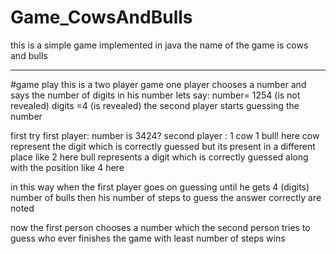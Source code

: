 # Game_CowsAndBulls
this is a simple game implemented in java
the name of the game is cows and bulls

----
#game play
this is a two player game 
one player chooses a number and says the number of digits in his number
lets say:
number= 1254 (is not revealed)
digits =4 (is revealed)
the second player starts guessing the number 

first try
first player: number is 3424?
second player : 1 cow 1 bull!
here cow represent the digit which is correctly guessed but its present in a different place 
like 2 here
bull represents a digit which is correctly guessed along with the position 
like 4 here

in this way when the first player goes on guessing until he gets 
4 (digits) number of bulls then his number of steps to guess the answer correctly are noted 

now the first person chooses a number which the second person tries to guess
who ever finishes the game with least number of steps wins
